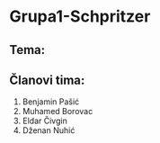# Grupa1-Schpritzer
Tema: 
-------------------------
## Članovi tima:
1. Benjamin Pašić
2. Muhamed Borovac
3. Eldar Čivgin
4. Dženan Nuhić
